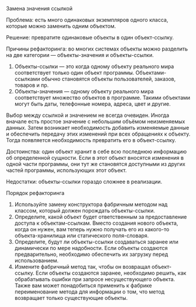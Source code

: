 Замена значения ссылкой

Проблема: есть много одинаковых экземпляров одного класса, которые можно заменить одним объектом.

Решение: превратите одинаковые объекты в один объект-ссылку.

Причины рефакторинга: во многих системах объекты можно разделить на две категории — объекты-значения и объекты-ссылки.

1. Объекты-ссылки — это когда одному объекту реального мира соответствует только один объект программы. Объектами-ссылками обычно становятся объекты пользователей, заказов, товаров и пр.
2. Объекты-значения — одному объекту реального мира соответствует множество объектов в программе. Такими объектами могут быть даты, телефонные номера, адреса, цвет и другие.

Выбор между ссылкой и значением не всегда очевиден. Иногда вначале есть простое значение с небольшим объёмом неизменяемых данных. Затем возникает необходимость добавить изменяемые данные и обеспечить передачу этих изменений при всех обращениях к объекту. Тогда появляется необходимость превратить его в объект-ссылку.

Достоинства: один объект хранит в себе всю последнюю информацию об определенной сущности. Если в этот объект вносятся изменения в одной части программы, они тут же становятся доступными из других частей программы, использующих этот объект.

Недостатки: объекты-ссылки гораздо сложнее в реализации.

Порядок рефакторинга

1. Используйте замену конструктора фабричным методом над классом, который должен порождать объекты-ссылки.
2. Определите, какой объект будет ответственным за предоставление доступа к объектам-ссылкам. Вместо создания нового объекта, когда он нужен, вам теперь нужно получать его из какого-то объекта-хранилища или статического поля-словаря.
3. Определите, будут ли объекты-ссылки создаваться заранее или динамически по мере надобности. Если объекты создаются предварительно, необходимо обеспечить их загрузку перед использованием.
4. Измените фабричный метод так, чтобы он возвращал объект-ссылку. Если объекты создаются заранее, необходимо решить, как обрабатывать ошибки при запросе несуществующего объекта. Также вам может понадобиться применить к фабрике переименование метода для информации о том, что метод возвращает только существующие объекты.
